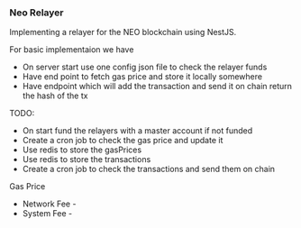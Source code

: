 ### Neo Relayer

Implementing a relayer for the NEO blockchain using NestJS.

For basic implementaion we have

- On server start use one config json file to check the relayer funds
- Have end point to fetch gas price and store it locally somewhere
- Have endpoint which will add the transaction and send it on chain return the hash of the tx

TODO:

- On start fund the relayers with a master account if not funded
- Create a cron job to check the gas price and update it
- Use redis to store the gasPrices
- Use redis to store the transactions
- Create a cron job to check the transactions and send them on chain

Gas Price

- Network Fee -
- System Fee -
